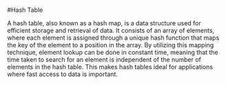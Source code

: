 #Hash Table

A hash table, also known as a hash map, is a data structure used for efficient storage and retrieval of data. It consists of an array of elements, where each element is assigned through a unique hash function that maps the key of the element to a position in the array. By utilizing this mapping technique, element lookup can be done in constant time, meaning that the time taken to search for an element is independent of the number of elements in the hash table. This makes hash tables ideal for applications where fast access to data is important.
